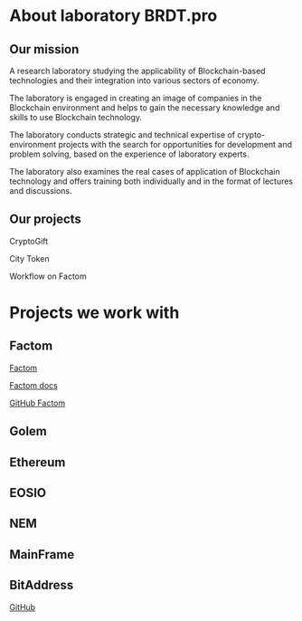 # About laboratory BRDT.pro
## Our mission
A research laboratory studying the applicability of Blockchain-based technologies and their integration into various sectors of economy.

The laboratory is engaged in creating an image of companies in the Blockchain environment and helps to gain the necessary knowledge and skills to use Blockchain technology. 

The laboratory conducts strategic and technical expertise of crypto-environment projects with the search for opportunities for development and problem solving, based on the 
experience of laboratory experts. 

The laboratory also examines the real cases of application of Blockchain technology and offers training both individually and in the format of lectures and discussions.

## Our projects
CryptoGift

City Token

Workflow on Factom
# Projects we work with
## Factom
[Factom](https://www.factom.com/)

[Factom docs](https://docs.factom.com/)

[GitHub Factom](https://github.com/FactomProject)
## Golem

## Ethereum

## EOSIO

## NEM

## MainFrame

## BitAddress
[GitHub](https://github.com/pointbiz/bitaddress.org)